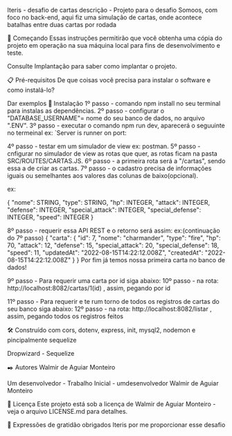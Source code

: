 Iteris - desafio de cartas
descrição - Projeto para o desafio Somoos, com foco no back-end, aqui fiz uma simulação de cartas, onde acontece batalhas entre duas cartas por rodada

🚀 Começando
Essas instruções permitirão que você obtenha uma cópia do projeto em operação na sua máquina local para fins de desenvolvimento e teste.

Consulte Implantação para saber como implantar o projeto.

📋 Pré-requisitos
De que coisas você precisa para instalar o software e como instalá-lo?

Dar exemplos
🔧 Instalação
1º passo - comando npm install no seu terminal para instalas as dependências.
2º passo - configurar o "DATABASE_USERNAME"= nome do seu banco de dados, no arquivo ".ENV".
3º passo - executar o comando npm run dev, aparecerá o seguuinte no termeinal
ex: `Server is runner on port:

4º passo - testar em um simulador de view ex: postman.
5º passo - cnfigurar no simulador de view as rotas que quer, as rotas ficam na pasta SRC/ROUTES/CARTAS.JS.
6º passo - a primeira rota será a "/cartas", sendo essa a de criar as cartas.
7º passo - o cadastro precisa de informações iguais ou semelhantes aos valores das colunas de baixo(opcional).

ex:

{
        "nome": STRING,
        "type": STRING,
        "hp": INTEGER,
        "attack": INTEGER,
        "defense": INTEGER,
        "special_attack": INTEGER,
        "special_defense": INTEGER,
        "speed": INTEGER 
       }

8º passo - requerir essa API REST e o retorno será assim:
ex:(continuação do 7º passo)
{
    "carta": {
        "id": 7,
        "nome": "charmander",
        "type": "fire",
        "hp": 70,
        "attack": 12,
        "defense": 15,
        "special_attack": 20,
        "special_defense": 18,
        "speed": 11,
        "updatedAt": "2022-08-15T14:22:12.008Z",
        "createdAt": "2022-08-15T14:22:12.008Z"
    }
}
Por fim já temos nossa primeira carta no banco de dados!

9º passo - Para requerir uma carta por id siga abaixo:
10º passo - na rota: http://localhost:8082/cartas/1(id) , assim, pegando por id

11º passo - Para requerir e te rum torno de todos os registros de cartas do seu banco siga abaixo:
12º passo - na rota: http://localhost:8082/listar , assim, pegando todos os registros feitos


🛠️ Construído com cors, dotenv, express, init, mysql2, nodemon e pincipalmente sequelize    



Dropwizard - Sequelize

✒️ Autores
Walmir de Aguiar Monteiro

Um desenvolvedor - Trabalho Inicial - umdesenvolvedor
Walmir de Aguiar Monteiro 

📄 Licença
Este projeto está sob a licença de Walmir de Aguiar Monteiro - veja o arquivo LICENSE.md para detalhes.

🎁 Expressões de gratidão
obrigados Iteris por me proporcionar esse desafio
